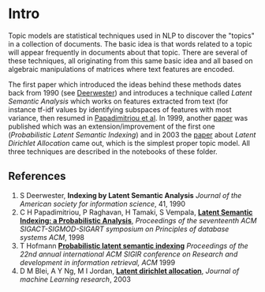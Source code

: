 # Intro

Topic models are statistical techniques used in NLP to discover the "topics" in a collection of documents. The basic idea is that words related to a topic will appear frequently in documents about that topic. There are several of these techniques, all originating from this same basic idea and all based on algebraic manipulations of matrices where text features are encoded.

The first paper which introduced the ideas behind these methods dates back from 1990 \(see [Deerwester](intro.md#references)\) and introduces a technique called _Latent Semantic Analysis_ which works on features extracted from text \(for instance tf-idf values by identifying subspaces of features with most variance, then resumed in [Papadimitriou et al](intro.md#references). In 1999, another [paper](intro.md#references) was published which was an extension/improvement of the first one \(_Probabilistic Latent Semantic Indexing_\) and in 2003 the [paper](intro.md#references) about _Latent Dirichlet Allocation_ came out, which is the simplest proper topic model. All three techniques are described in the notebooks of these folder.

## References

1.  S Deerwester,  **Indexing by Latent Semantic Analysis** _Journal of the American society for information science_, 41, 1990
2.  C H Papadimitriou, P Raghavan, H Tamaki, S Vempala, [**Latent Semantic Indexing: a Probabilistic Analysis**](https://pdfs.semanticscholar.org/6406/70d83e83427ff85ce2fbe4381d517f9512c1.pdf), _Proceedings of the seventeenth ACM SIGACT-SIGMOD-SIGART symposium on Principles of database systems ACM_, 1998
3.  T Hofmann [**Probabilistic latent semantic indexing**](http://www.csie.ntu.edu.tw/~b97020/DSP/p50-hofmann.pdf) _Proceedings of the 22nd annual international ACM SIGIR conference on Research and development in information retrieval, ACM_ 1999
4.  D M Blei, A Y Ng, M I Jordan, [**Latent dirichlet allocation**](http://www.jmlr.org/papers/volume3/blei03a/blei03a.pdf), _Journal of machine Learning research_, 2003

